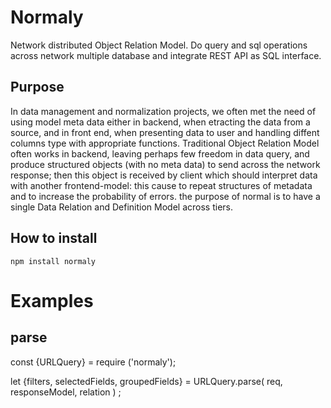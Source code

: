 # Normaly
Network distributed Object Relation Model. Do query and sql operations across network multiple database and integrate REST API as SQL interface.

## Purpose
In data management and normalization projects, we often met the need of using model meta data either in backend, when etracting the data from a source, and in front end, when presenting data to user and handling diffent columns type with appropriate functions. Traditional Object Relation Model often works in backend, leaving perhaps few freedom in data query, and produce structured objects (with no meta data) to send across the network response; then this object is received by client which should interpret data with another frontend-model: this cause to repeat structures of metadata and to increase the probability of errors. the purpose of normal is to have a single Data Relation and Definition Model across tiers.


## How to install

    npm install normaly

# Examples

## parse
const {URLQuery} = require ('normaly');

let {filters, selectedFields, groupedFields} = URLQuery.parse( req, responseModel, relation ) ; 

